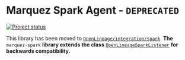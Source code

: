 # Marquez Spark Agent - `DEPRECATED`

[![Project status](https://img.shields.io/badge/status-deprecated-orange.svg)]()

This library has been moved to [`OpenLineage/integration/spark`](https://github.com/OpenLineage/OpenLineage/tree/main/integration/spark). **The** `marquez-spark` **library extends the class** [`OpenLineageSparkListener`](https://github.com/OpenLineage/OpenLineage/blob/main/integration/spark/src/main/java/openlineage/spark/agent/OpenLineageSparkListener.java) **for backwards compatibility.**
